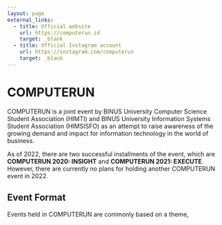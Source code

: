 ```yaml
---
layout: page
external_links:
  - title: Official website
    url: https://computerun.id
    target: _blank
  - title: Official Instagram account
    url: https://instagram.com/computerun
    target: _blank
---
```


# COMPUTERUN
COMPUTERUN is a joint event by BINUS University Computer Science Student Association (HIMTI) and BINUS University Information Systems Student Association (HIMSISFO) as an attempt to raise awareness of the growing demand and impact for information technology in the world of business.

As of 2022, there are two successful installments of the event, which are **COMPUTERUN 2020: INSIGHT** and **COMPUTERUN 2021: EXECUTE**. However, there are currently no plans for holding another COMPUTERUN event in 2022.

## Event Format
Events held in COMPUTERUN are commonly based on a theme,
